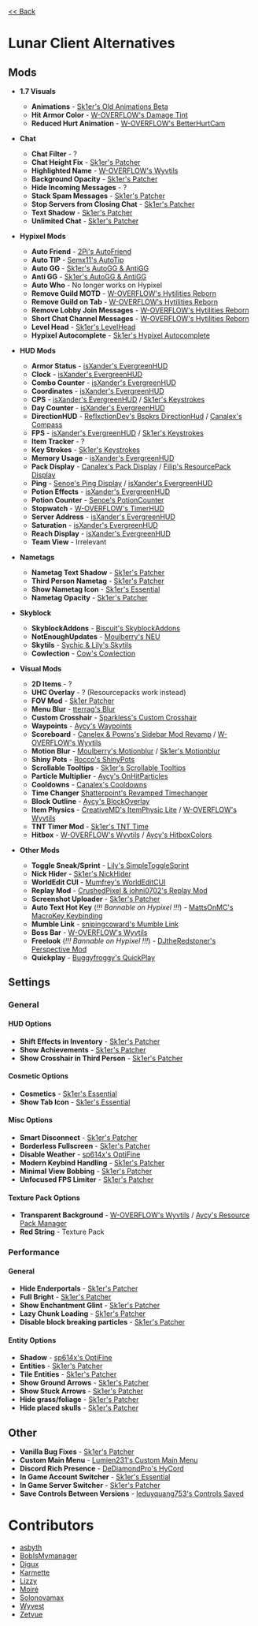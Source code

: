 [<< Back](https://github.com/MicrocontrollersDev/Alternatives/blob/main/README.md)

# Lunar Client Alternatives

## Mods

- **1.7 Visuals**

  - **Animations** - [Sk1er's Old Animations Beta](https://sk1er.club/beta)
  - **Hit Armor Color** - [W-OVERFLOW's Damage Tint](https://github.com/W-OVERFLOW/DamageTint/releases/latest)
  - **Reduced Hurt Animation** - [W-OVERFLOW's BetterHurtCam](https://github.com/W-OVERFLOW/BetterHurtCam/releases/latest)

- **Chat**

  - **Chat Filter** - ?
  - **Chat Height Fix** - [Sk1er's Patcher](https://sk1er.club/mods/patcher)
  - **Highlighted Name** - [W-OVERFLOW's Wyvtils](https://github.com/W-OVERFLOW/Wyvtils/releases/latest)
  - **Background Opacity** - [Sk1er's Patcher](https://sk1er.club/mods/patcher)
  - **Hide Incoming Messages** - ?
  - **Stack Spam Messages** - [Sk1er's Patcher](https://sk1er.club/mods/patcher)
  - **Stop Servers from Closing Chat** - [Sk1er's Patcher](https://sk1er.club/mods/patcher)
  - **Text Shadow** - [Sk1er's Patcher](https://sk1er.club/mods/patcher)
  - **Unlimited Chat** - [Sk1er's Patcher](https://sk1er.club/mods/patcher)

- **Hypixel Mods**

  - **Auto Friend** -  [2Pi's AutoFriend](https://2pi.pw/mods/autofriend)
  - **Auto TIP** - [Semx11's AutoTip](https://autotip.pro/download)
  - **Auto GG** - [Sk1er's AutoGG & AntiGG](https://sk1er.club/mods/autogg)
  - **Anti GG** - [Sk1er's AutoGG & AntiGG](https://sk1er.club/mods/autogg)
  - **Auto Who** - No longer works on Hypixel
  - **Remove Guild MOTD** - [W-OVERFLOW's Hytilities Reborn](https://github.com/W-OVERFLOW/Hytilities-Reborn/releases/latest)
  - **Remove Guild on Tab** - [W-OVERFLOW's Hytilities Reborn](https://github.com/W-OVERFLOW/Hytilities-Reborn/releases/latest)
  - **Remove Lobby Join Messages** - [W-OVERFLOW's Hytilities Reborn](https://github.com/W-OVERFLOW/Hytilities-Reborn/releases/latest)
  - **Short Chat Channel Messages** - [W-OVERFLOW's Hytilities Reborn](https://github.com/W-OVERFLOW/Hytilities-Reborn/releases/latest)
  - **Level Head** - [Sk1er's LevelHead](https://www.sk1er.club/mods/level_head)
  - **Hypixel Autocomplete** - [Sk1er's Hypixel Autocomplete](https://sk1er.club/mods/hypixel_auto_complete)

- **HUD Mods**

  - **Armor Status** - [isXander's EvergreenHUD](https://github.com/isXander/EvergreenHUD/releases)
  - **Clock** - [isXander's EvergreenHUD](https://github.com/isXander/EvergreenHUD/releases)
  - **Combo Counter** - [isXander's EvergreenHUD](https://github.com/isXander/EvergreenHUD/releases)
  - **Coordinates** - [isXander's EvergreenHUD](https://github.com/isXander/EvergreenHUD/releases)
  - **CPS** - [isXander's EvergreenHUD](https://github.com/isXander/EvergreenHUD/releases) / [Sk1er's Keystrokes](https://sk1er.club/mods/keystrokesmod)
  - **Day Counter** - [isXander's EvergreenHUD](https://github.com/isXander/EvergreenHUD/releases)
  - **DirectionHUD** - [ReflxctionDev's Bspkrs DirectionHud](https://github.com/ReflxctionDev/bspkrsCore/releases/latest) / [Canalex's Compass](https://www.youtube.com/watch?v=Anwxqk2EAlE)
  - **FPS** - [isXander's EvergreenHUD](https://github.com/isXander/EvergreenHUD/releases) / [Sk1er's Keystrokes](https://sk1er.club/mods/keystrokesmod)
  - **Item Tracker** - ?
  - **Key Strokes** - [Sk1er's Keystrokes](https://sk1er.club/mods/keystrokesmod)
  - **Memory Usage** - [isXander's EvergreenHUD](https://github.com/isXander/EvergreenHUD/releases)
  - **Pack Display** - [Canalex's Pack Display](https://www.youtube.com/watch?v=LeDNOdOdGyk) / [Filip's ResourcePack Display](https://github.com/1fxe/Resource-Pack-Display)
  - **Ping** - [Senoe's Ping Display](https://www.youtube.com/watch?v=NAsefZXZbHQ) / [isXander's EvergreenHUD](https://github.com/isXander/EvergreenHUD/releases)
  - **Potion Effects** - [isXander's EvergreenHUD](https://github.com/isXander/EvergreenHUD/releases)
  - **Potion Counter** - [Senoe's PotionCounter](https://www.youtube.com/watch?v=7iYeYK2CGDo)
  - **Stopwatch** - [W-OVERFLOW's TimerHUD](https://github.com/w-overflow/timerhud-forge/releases/latest)
  - **Server Address** -  [isXander's EvergreenHUD](https://github.com/isXander/EvergreenHUD/releases)
  - **Saturation** - [isXander's EvergreenHUD](https://github.com/isXander/EvergreenHUD/releases)
  - **Reach Display** - [isXander's EvergreenHUD](https://github.com/isXander/EvergreenHUD/releases)
  - **Team View** - Irrelevant
  
- **Nametags**

  - **Nametag Text Shadow** -  [Sk1er's Patcher](https://sk1er.club/mods/patcher)
  - **Third Person Nametag** - [Sk1er's Patcher](https://sk1er.club/mods/patcher)
  - **Show Nametag Icon** - [Sk1er's Essential](https://essential.gg)
  - **Nametag Opacity** - [Sk1er's Patcher](https://sk1er.club/mods/patcher)

- **Skyblock**

  - **SkyblockAddons** - [Biscuit's SkyblockAddons](https://github.com/BiscuitDevelopment/SkyblockAddons/releases/latest)
  - **NotEnoughUpdates** - [Moulberry's NEU](https://github.com/Moulberry/NotEnoughUpdates/releases/latest)
  - **Skytils** - [Sychic & Lily's Skytils](https://github.com/Skytils/SkytilsMod/releases/latest)
  - **Cowlection** - [Cow's Cowlection](https://github.com/cow-mc/Cowlection/releases/latest)

- **Visual Mods**

  - **2D Items** - ?
  - **UHC Overlay** - ? (Resourcepacks work instead)
  - **FOV Mod** - [Sk1er Patcher](https://sk1er.club/mods/patcher)
  - **Menu Blur** - [tterrag's Blur](https://www.curseforge.com/minecraft/mc-mods/blur/files/all?filter-game-version=2020709689%3A5806)
  - **Custom Crosshair** - [Sparkless's Custom Crosshair](https://www.curseforge.com/minecraft/mc-mods/custom-crosshair-mod/files/all?filter-game-version=2020709689%3A5806)
  - **Waypoints** - [Aycy's Waypoints](https://www.youtube.com/watch?v=5jq5tXqwDTM)
  - **Scoreboard** - [Canelex & Powns's Sidebar Mod Revamp](https://www.youtube.com/watch?v=cn9VvT43yRs) / [W-OVERFLOW's Wyvtils](https://github.com/W-OVERFLOW/Wyvtils/releases/latest)
  - **Motion Blur** - [Moulberry's Motionblur](https://cdn.discordapp.com/attachments/733903046681034813/806188815286665226/MbMotionblur-1.0-REL-Fixed.jar) / [Sk1er's Motionblur](https://sk1er.club/mods/motionblurmod)
  - **Shiny Pots** - [Rocco's ShinyPots](https://github.com/RoccoDev/ShinyPots-1.8/releases/latest)
  - **Scrollable Tooltips** - [Sk1er's Scrollable Tooltips](https://www.sk1er.club/mods/text_overflow_scroll)
  - **Particle Multiplier** - [Aycy's OnHitParticles](https://www.youtube.com/watch?v=0PPR_t-qyfw)
  - **Cooldowns** - [Canalex's Cooldowns](https://www.youtube.com/watch?v=if1t-gO2yfc)
  - **Time Changer** [Shatterpoint's Revamped Timechanger](https://github.com/shatter-point/Revamped-TimeChanger/releases/latest)
  - **Block Outline** - [Aycy's BlockOverlay](https://hypixel.net/threads/forge-1-8-9-block-overlay-v4-0-3.1417995/)
  - **Item Physics** - [CreativeMD's ItemPhysic Lite](https://www.curseforge.com/minecraft/mc-mods/itemphysic-lite/files/all?filter-game-version=2020709689%3A5806) / [W-OVERFLOW's Wyvtils](https://github.com/W-OVERFLOW/Wyvtils/releases/latest)
  - **TNT Timer Mod** - [Sk1er's TNT Time](https://sk1er.club/mods/tnttime)
  - **Hitbox** - [W-OVERFLOW's Wyvtils](https://github.com/W-OVERFLOW/Wyvtils/releases/latest) / [Aycy's HitboxColors](http://www.mediafire.com/file/rci3i8m09yoek7u/HitboxColors-v1.0.jar)

- **Other Mods**

  - **Toggle Sneak/Sprint** - [Lily's SimpleToggleSprint](https://github.com/My-Name-Is-Jeff/SimpleToggleSprint/releases/latest)
  - **Nick Hider** - [Sk1er's NickHider](https://sk1er.llc/mods/nick_hider)
  - **WorldEdit CUI** - [Mumfrey's WorldEditCUI](https://www.curseforge.com/minecraft/mc-mods/worldeditcui/files/all?filter-game-version=2020709689%3A5806)
  - **Replay Mod** - [CrushedPixel & johni0702's Replay Mod](https://www.replaymod.com/download/download_new.php?version=1.8.9-2.5.2)
  - **Screenshot Uploader** - [Sk1er's Patcher](https://sk1er.club/mods/patcher)
  - **Auto Text Hot Key** (*!!! Bannable on Hypixel !!!*) - [MattsOnMC's MacroKey Keybinding](https://www.curseforge.com/minecraft/mc-mods/macrokey-keybinding/files/all?filter-game-version=2020709689%3A5806)
  - **Mumble Link** - [snipingcoward's Mumble Link](https://www.curseforge.com/minecraft/mc-mods/mumblelink/files/all?filter-game-version=2020709689%3A5806)
  - **Boss Bar** - [W-OVERFLOW's Wyvtils](https://github.com/W-OVERFLOW/Wyvtils/releases/latest)
  - **Freelook** (*!!! Bannable on Hypixel !!!*) - [DJtheRedstoner's Perspective Mod](https://inv.wtf/djperspective)
  - **Quickplay** - [Buggyfroggy's QuickPlay](https://github.com/QuickplayMod/quickplay/releases/latest)

## Settings

### General

#### HUD Options

- **Shift Effects in Inventory** - [Sk1er's Patcher](https://sk1er.club/mods/patcher)
- **Show Achievements** - [Sk1er's Patcher](https://sk1er.club/mods/patcher)
- **Show Crosshair in Third Person** - [Sk1er's Patcher](https://sk1er.club/mods/patcher)

#### Cosmetic Options

- **Cosmetics** - [Sk1er's Essential](https://essential.gg)
- **Show Tab Icon** - [Sk1er's Essential](https://essential.gg)

#### Misc Options

- **Smart Disconnect** - [Sk1er's Patcher](https://sk1er.club/mods/patcher)
- **Borderless Fullscreen** - [Sk1er's Patcher](https://sk1er.club/mods/patcher)
- **Disable Weather** - [sp614x's OptiFine](https://optifine.net/adloadx?f=OptiFine_1.8.9_HD_U_M5.jar)
- **Modern Keybind Handling** - [Sk1er's Patcher](https://sk1er.club/mods/patcher)
- **Minimal View Bobbing** - [Sk1er's Patcher](https://sk1er.club/mods/patcher)
- **Unfocused FPS Limiter** - [Sk1er's Patcher](https://sk1er.club/mods/patcher)

#### Texture Pack Options

- **Transparent Background** - [W-OVERFLOW's Wyvtils](https://github.com/W-OVERFLOW/Wyvtils/releases/latest) / [Aycy's Resource Pack Manager](https://www.youtube.com/watch?v=OQZFWrrEcYM)
- **Red String** - Texture Pack

### Performance

#### General
  
- **Hide Enderportals** - [Sk1er's Patcher](https://sk1er.club/mods/patcher)
- **Full Bright** - [Sk1er's Patcher](https://sk1er.club/mods/patcher)
- **Show Enchantment Glint** - [Sk1er's Patcher](https://sk1er.club/mods/patcher)
- **Lazy Chunk Loading** - [Sk1er's Patcher](https://sk1er.club/mods/patcher)
- **Disable block breaking particles** - [Sk1er's Patcher](https://sk1er.club/mods/patcher)

#### Entity Options

- **Shadow** - [sp614x's OptiFine](https://optifine.net/adloadx?f=OptiFine_1.8.9_HD_U_M5.jar)
- **Entities** - [Sk1er's Patcher](https://sk1er.club/mods/patcher)
- **Tile Entities** - [Sk1er's Patcher](https://sk1er.club/mods/patcher)
- **Show Ground Arrows** - [Sk1er's Patcher](https://sk1er.club/mods/patcher)
- **Show Stuck Arrows** - [Sk1er's Patcher](https://sk1er.club/mods/patcher)
- **Hide grass/foliage** - [Sk1er's Patcher](https://sk1er.club/mods/patcher)
- **Hide placed skulls** - [Sk1er's Patcher](https://sk1er.club/mods/patcher)

## Other
  
- **Vanilla Bug Fixes** - [Sk1er's Patcher](https://sk1er.club/mods/patcher)
- **Custom Main Menu** - [Lumien231's Custom Main Menu](https://www.curseforge.com/minecraft/mc-mods/custom-main-menu/files/all?filter-game-version=2020709689%3A5806)
- **Discord Rich Presence** - [DeDiamondPro's HyCord](https://github.com/DeDiamondPro/HyCord/releases/latest)
- **In Game Account Switcher** - [Sk1er's Essential](https://essential.gg)
- **In Game Server Switcher** - [Sk1er's Patcher](https://sk1er.club/mods/patcher)
- **Save Controls Between Versions** - [leduyquang753's Controls Saved](https://hypixel.net/threads/forge-1-8-9-controls-saved-%E2%80%93-save-controls-as-presets.2010689/)

# Contributors

- [asbyth](https://github.com/asbyth)
- [BobIsMymanager](https://github.com/BobisMymanager)
- [Digux](https://github.com/Diguhxe)
- [Karmette](https://github.com/karmette)
- [Lizzy](https://github.com/LizzyMaybeDev)
- [Moiré](https://github.com/moire9)
- [Solonovamax](https://github.com/solonovamax)
- [Wyvest](https://github.com/wyvest)
- [Zetvue](https://zetvue.carrd.co)
